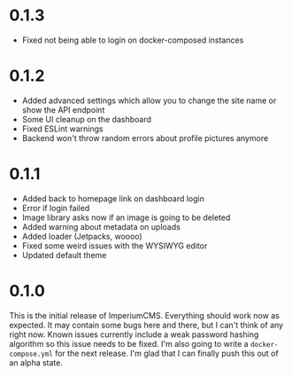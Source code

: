 # 0.1.3
- Fixed not being able to login on docker-composed instances

# 0.1.2

- Added advanced settings which allow you to change the site name or show the API endpoint
- Some UI cleanup on the dashboard
- Fixed ESLint warnings
- Backend won't throw random errors about profile pictures anymore

# 0.1.1

- Added back to homepage link on dashboard login
- Error if login failed
- Image library asks now if an image is going to be deleted
- Added warning about metadata on uploads
- Added loader (Jetpacks, woooo)
- Fixed some weird issues with the WYSIWYG editor
- Updated default theme

# 0.1.0
This is the initial release of ImperiumCMS. Everything should work now as expected. It may contain some bugs here and there, but I can't think of any right now.
Known issues currently include a weak password hashing algorithm so this issue needs to be fixed. I'm also going to write a `docker-compose.yml` for the next release.
I'm glad that I can finally push this out of an alpha state.